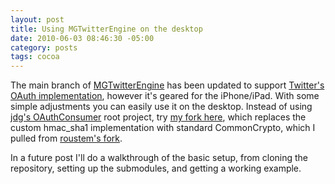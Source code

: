 ```yaml
--- 
layout: post
title: Using MGTwitterEngine on the desktop
date: 2010-06-03 08:46:30 -05:00
category: posts
tags: cocoa
---
```

The main branch of [MGTwitterEngine][1] has been updated to support [Twitter's OAuth implementation][2], however it's geared for the iPhone/iPad.  With some simple adjustments you can easily use it on the desktop.  Instead of using [jdg's OAuthConsumer][3] root project, try [my fork here][4], which replaces the custom hmac_sha1 implementation with standard CommonCrypto, which I pulled from [roustem's fork][5].

In a future post I'll do a walkthrough of the basic setup, from cloning the repository, setting up the submodules, and getting a working example.


[1]: http://github.com/mattgemmell/MGTwitterEngine
[2]: http://dev.twitter.com/pages/auth
[3]: http://github.com/jdg/oauthconsumer
[4]: http://github.com/ctshryock/oauthconsumer
[5]: http://github.com/roustem/oauthconsumer 
